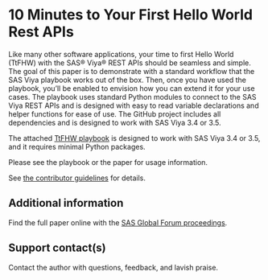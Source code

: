 # 10 Minutes to Your First Hello World  Rest APIs                                                             

Like many other software applications, your time to first Hello World (TtFHW) with the SAS® Viya® REST APIs should be seamless and simple. The goal of this paper is to demonstrate with a standard workflow that the SAS Viya playbook works out of the box. Then, once you have used the playbook, you’ll be enabled to envision how you can extend it for your use cases. The playbook uses standard Python modules to connect to the SAS Viya REST APIs and is designed with easy to read variable declarations and helper functions for ease of use. The GitHub project includes all dependencies and is designed to work with SAS Viya 3.4 or 3.5.

The attached [TtFHW playbook](4278_TenMinutesToYourFirstHelloWorld_REST-APIs_SGF2020.ipynb) is designed to work with SAS Viya 3.4 or 3.5, and it requires minimal Python packages.

Please see the playbook or the paper for usage information.

See [the contributor guidelines](../../CONTRIBUTING.md) for details. 

## Additional information

Find the full paper online with the [SAS Global Forum proceedings](https://www.sas.com/en_us/events/sas-global-forum/program/proceedings.html).

## Support contact(s)

Contact the author with questions, feedback, and lavish praise.                                                                                                                                                                                                                                                                                                                                                                                                                                  
